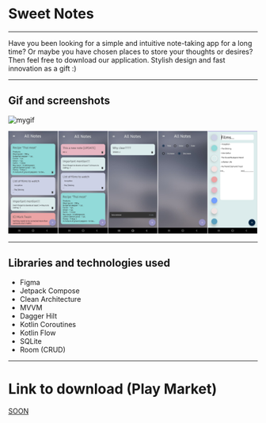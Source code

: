 # Sweet Notes
***
Have you been looking for a simple and intuitive note-taking app for a long time? Or maybe you have chosen places to store your thoughts or desires? Then feel free to download our application. Stylish design and fast innovation as a gift :)
***

## Gif and screenshots
![mygif](https://media.giphy.com/media/S4QxZLMHOZbw0eUopk/giphy.gif)

![logo](logoforgithub.png)

*** 

## Libraries and technologies used

* Figma
* Jetpack Compose
* Clean Architecture
* MVVM
* Dagger Hilt
* Kotlin Coroutines
* Kotlin Flow
* SQLite
* Room (CRUD)

***

# Link to download (Play Market)

[SOON](https://play.google.com/)